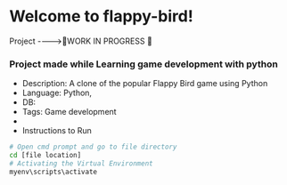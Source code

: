 # Welcome to flappy-bird!
Project ---->🚧WORK IN PROGRESS 🚧
### Project made while Learning game development with python

- Description: A clone of the popular Flappy Bird game using Python
- Language: Python, 
- DB: 
- Tags: Game development
- 
- Instructions to Run
```bash
# Open cmd prompt and go to file directory
cd [file location]
# Activating the Virtual Environment
myenv\scripts\activate
````
